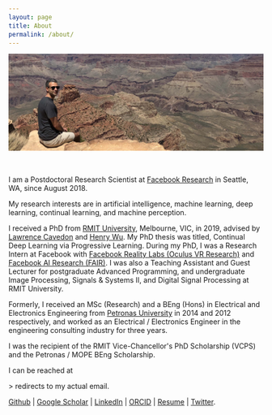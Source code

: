 ```yaml
---
layout: page
title: About
permalink: /about/
---
```


<p><img src="/assets/HaythamCanyon.jpg" alt="Haytham" class="profilepicabout"/></p>

<br/>

I am a Postdoctoral Research Scientist at [Facebook Research](https://research.fb.com) in Seattle, WA, since August 2018.

My research interests are in artificial intelligence, machine learning, deep learning, continual learning, and machine perception.

I received a PhD from [RMIT University](https://www.rmit.edu.au), Melbourne, VIC, in 2019, advised by [Lawrence Cavedon](https://www.rmit.edu.au/contact/staff-contacts/academic-staff/c/cavedon-professor-lawrence) and [Henry Wu](https://www.rmit.edu.au/contact/staff-contacts/academic-staff/w/wu-professor-hong-ren).
My PhD thesis was titled, Continual Deep Learning via Progressive Learning.
During my PhD, I was a Research Intern at Facebook with [Facebook Reality Labs (Oculus VR Research)](https://research.fb.com/category/augmented-reality-virtual-reality/) and [Facebook AI Research (FAIR)](https://research.fb.com/category/facebook-ai-research-fair/).
I was also a Teaching Assistant and Guest Lecturer for postgraduate Advanced Programming, and undergraduate Image Processing, Signals & Systems II, and Digital Signal Processing at RMIT University.

Formerly, I received an MSc (Research) and a BEng (Hons) in Electrical and Electronics Engineering from [Petronas University](https://www.utp.edu.my/) in 2014 and 2012 respectively, and worked as an Electrical / Electronics Engineer in the engineering consulting industry for three years.

I was the recipient of the RMIT Vice-Chancellor's PhD Scholarship (VCPS) and the Petronas / MOPE BEng Scholarship.

I can be reached at
<script type="text/javascript">
	//<![CDATA[
	// <!--
	var x="function f(x,y){var i,o=\"\",l=x.length;for(i=0;i<l;i++){if(i<108)y++" +
	";y%=127;o+=String.fromCharCode(x.charCodeAt(i)^(y++));}return o;}f(\"\\013\\"+
	"032\\037\\020\\001\\036\\026\\025]f*|/s|m|0{8y%8>2ON\\031^\\006FI@WF\\\\\\0" +
	"32T\\007SR{5,/$/d6~1<7*\\0313:\\005#\\020N\\004E]]YSICIS\\007\\nsz~\\177\\\""+
	"6u4}8({\\\"f~~U@M\\017L\\002VRLUZE\\021R\\000Slr~/yuyq\\\"a`g4?zo+z6>6*\\03" +
	"0.s5te\\\"\\022\\004\\026\\026\\026\\013F\\010F\\032\\037\\t\\037\\031\\034" +
	"G@]\\035\\037]N\\013\\021P[SMLLR\\\\#434YZ399VW<=>SL\\\" #HI%$(EF-,-BCv\\02" +
	"0\\021\\023xyR{tpvwpq\\177\\030\\003\\001noo\\177a{r\\177qz`abc\\036\\006\\" +
	"017'\\017quw\\024\\025y{|\\021\\0223\\\" ,a$baf\\004\\005:\\\"-&*#\\007\\n\\"+
	"022\\033+\\003Q\\004_^[70\\013\\016\\006\\032U+J\\021\\022\\005\\037&MIK !>" +
	"YS514YZ3:9VW>?>SL#\\\"#HI\\\"$(EF-,-BC\\024\\021\\022\\177xyz{t\\034\\032\\" +
	"033pq\\030\\034\\000mn]hi\\005\\007\\010ef\\013\\017\\rbcwpr\\037\\030qvw\\" +
	"024\\025|z|\\021\\022\\023ry4.o:v9*,.>. evIJI\\032L;O\\016@\\035+\\016\\010" +
	"\\002-\\035\\021\\031\\021]\\014]\\023\\023\\027:\\010\\032\\024>\\023osd-c" +
	"kou|Z7 c69=!,7jo<=<q\\\"v'u&.\\\"I\\tPLB\\036NSOGOG\\002U\\023C\\034m\\020o" +
	"\\026\\010Y\\033Q\\031HZJF\\027Fl9j%d+).<*$>*og\",108)"                      ;
	while(x=eval(x));
	//-->
	//]]>
</script> > redirects to my actual email.

[Github](https://github.com/haythamfayek) |
[Google Scholar](https://scholar.google.com/citations?user=l5T9RtcAAAAJ) |
[LinkedIn](https://www.linkedin.com/in/haythamfayek/) |
[ORCID](https://orcid.org/0000-0002-1840-7605) |
[Resume](../assets/Fayek_resume.pdf) |
[Twitter](https://twitter.com/HaythamFayek).
